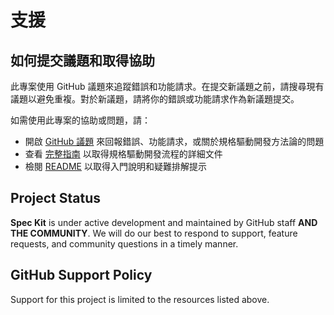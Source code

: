 # 支援

## 如何提交議題和取得協助

此專案使用 GitHub 議題來追蹤錯誤和功能請求。在提交新議題之前，請搜尋現有議題以避免重複。對於新議題，請將你的錯誤或功能請求作為新議題提交。

如需使用此專案的協助或問題，請：

- 開啟 [GitHub 議題](https://github.com/github/spec-kit/issues/new) 來回報錯誤、功能請求，或關於規格驅動開發方法論的問題
- 查看 [完整指南](./spec-driven.md) 以取得規格驅動開發流程的詳細文件
- 檢閱 [README](./README.md) 以取得入門說明和疑難排解提示

## Project Status

**Spec Kit** is under active development and maintained by GitHub staff **AND THE COMMUNITY**. We will do our best to respond to support, feature requests, and community questions in a timely manner.

## GitHub Support Policy

Support for this project is limited to the resources listed above.
